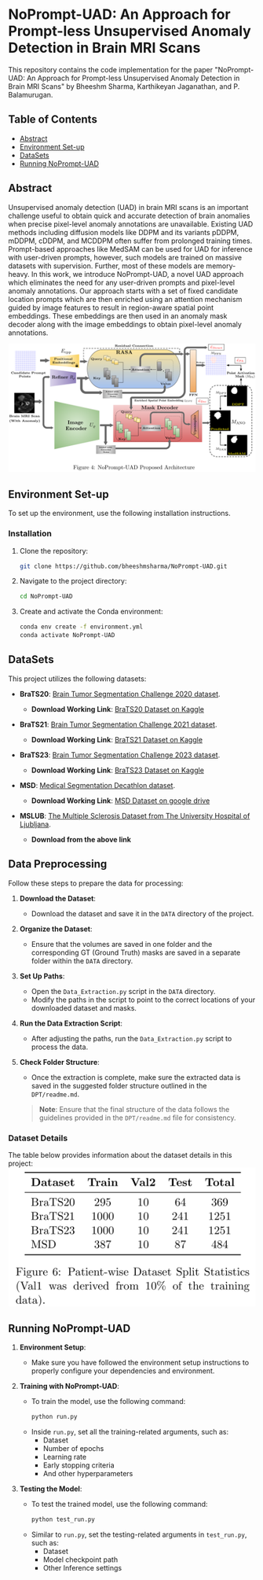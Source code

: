 # NoPrompt-UAD: An Approach for Prompt-less Unsupervised Anomaly Detection in Brain MRI Scans

This repository contains the code implementation for the paper "NoPrompt-UAD: An Approach for Prompt-less Unsupervised Anomaly Detection in Brain MRI Scans" by Bheeshm Sharma, Karthikeyan Jaganathan, and P. Balamurugan.

## Table of Contents
- [Abstract](#Abstract)
- [Environment Set-up](#environment-set-up)
- [DataSets](#datasets)
- [Running NoPrompt-UAD](#Running-NoPrompt-UAD)
  
## Abstract
Unsupervised anomaly detection (UAD) in brain MRI scans is an important challenge useful to obtain quick and accurate detection of brain anomalies when precise pixel-level anomaly annotations are unavailable. Existing UAD methods including diffusion models like DDPM and its variants pDDPM, mDDPM, cDDPM, and MCDDPM often suffer from prolonged training times. Prompt-based approaches like MedSAM can be used for UAD for inference with user-driven prompts, however, such models are trained on massive datasets with supervision. Further, most of these models are memory-heavy. In this work, we introduce NoPrompt-UAD, a novel UAD approach which eliminates the need for any user-driven prompts and pixel-level anomaly annotations. Our approach starts with a set of fixed candidate location prompts which are then enriched using an attention mechanism guided by image features to result in region-aware spatial point embeddings. These embeddings are then used in an anomaly mask decoder along with the image embeddings to obtain pixel-level anomaly annotations.

![NoPrompt-UAD Overview](/Figures/NoPrompt-UAD-Figure.png)
 

## Environment Set-up
To set up the environment, use the following installation instructions.

### Installation
1. Clone the repository:
    ```bash
    git clone https://github.com/bheeshmsharma/NoPrompt-UAD.git
    
3. Navigate to the project directory:
    ```bash
    cd NoPrompt-UAD
    ```
4. Create and activate the Conda environment:
    ```bash
    conda env create -f environment.yml
    conda activate NoPrompt-UAD
    ```

## DataSets
This project utilizes the following datasets:
- **BraTS20**: [Brain Tumor Segmentation Challenge 2020 dataset](https://www.med.upenn.edu/cbica/brats2020/data.html).  
  - **Download Working Link**: [BraTS20 Dataset on Kaggle](https://www.kaggle.com/datasets/awsaf49/brats20-dataset-training-validation?resource=download-directory)

- **BraTS21**: [Brain Tumor Segmentation Challenge 2021 dataset](http://braintumorsegmentation.org/).  
  - **Download Working Link**: [BraTS21 Dataset on Kaggle](https://www.kaggle.com/datasets/dschettler8845/brats-2021-task1/data)

- **BraTS23**: [Brain Tumor Segmentation Challenge 2023 dataset](https://www.synapse.org/Synapse:syn51156910/wiki/621282).  
  - **Download Working Link**: [BraTS23 Dataset on Kaggle](https://www.kaggle.com/datasets/shakilrana/brats-2023-adult-glioma)

- **MSD**: [Medical Segmentation Decathlon dataset](http://medicaldecathlon.com/).  
  - **Download Working Link**: [MSD Dataset on google drive]([https://www.kaggle.com/datasets/shakilrana/brats-2023-adult-glioma](https://drive.google.com/drive/folders/1HqEgzS8BV2c7xYNrZdEAnrHk7osJJ--2))

- **MSLUB**: [The Multiple Sclerosis Dataset from The University Hospital of Ljubljana](https://lit.fe.uni-lj.si/en/research/resources/3D-MR-MS/).
  - **Download from the above link**

## Data Preprocessing
Follow these steps to prepare the data for processing:

1. **Download the Dataset**:
   - Download the dataset and save it in the `DATA` directory of the project.

2. **Organize the Dataset**:
   - Ensure that the volumes are saved in one folder and the corresponding GT (Ground Truth) masks are saved in a separate folder within the `DATA` directory.

3. **Set Up Paths**:
   - Open the `Data_Extraction.py` script in the `DATA` directory.
   - Modify the paths in the script to point to the correct locations of your downloaded dataset and masks.

4. **Run the Data Extraction Script**:
   - After adjusting the paths, run the `Data_Extraction.py` script to process the data.

5. **Check Folder Structure**:
   - Once the extraction is complete, make sure the extracted data is saved in the suggested folder structure outlined in the `DPT/readme.md`.

   > **Note**: Ensure that the final structure of the data follows the guidelines provided in the `DPT/readme.md` file for consistency.


### Dataset Details

The table below provides information about the dataset details in this project:
![Dataset Split Info](/Figures/Data_split_info.png)

## Running NoPrompt-UAD

1. **Environment Setup**:  
   - Make sure you have followed the environment setup instructions to properly configure your dependencies and environment.  

2. **Training with NoPrompt-UAD**:  
   - To train the model, use the following command:  
     ```bash
     python run.py
     ```  
   - Inside `run.py`, set all the training-related arguments, such as:  
     - Dataset  
     - Number of epochs  
     - Learning rate  
     - Early stopping criteria  
     - And other hyperparameters  

3. **Testing the Model**:  
   - To test the trained model, use the following command:  
     ```bash
     python test_run.py
     ```  
   - Similar to `run.py`, set the testing-related arguments in `test_run.py`, such as:  
     - Dataset  
     - Model checkpoint path  
     - Other Inference settings  

<!--
### Qualitative results:
We present below a few comparisons in terms of qualitative and quantitative results.
<img alt="image" src="images/Qualitative_Results.png" style="width: 100%;" height=500>
### Quantitative results:
![Dataset Split Info](/Figures/Data_split_info.png)

## Citation
If you use this code in your research, please cite our paper:

This project draws inspiration and is developed based on the [pddpm-uad](https://github.com/FinnBehrendt/patched-Diffusion-Models-UAD) repository.
-->
